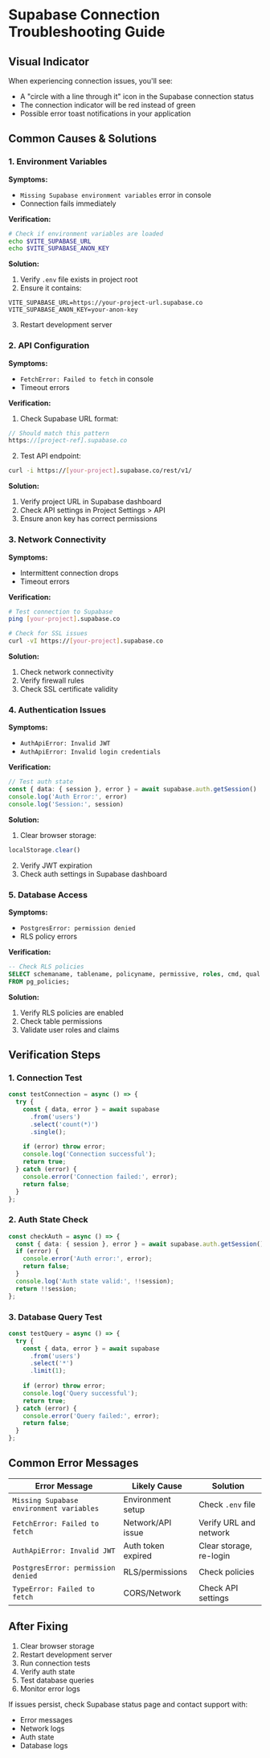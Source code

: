 # Supabase Connection Troubleshooting Guide

## Visual Indicator
When experiencing connection issues, you'll see:
- A "circle with a line through it" icon in the Supabase connection status
- The connection indicator will be red instead of green
- Possible error toast notifications in your application

## Common Causes & Solutions

### 1. Environment Variables
**Symptoms:**
- `Missing Supabase environment variables` error in console
- Connection fails immediately

**Verification:**
```bash
# Check if environment variables are loaded
echo $VITE_SUPABASE_URL
echo $VITE_SUPABASE_ANON_KEY
```

**Solution:**
1. Verify `.env` file exists in project root
2. Ensure it contains:
```env
VITE_SUPABASE_URL=https://your-project-url.supabase.co
VITE_SUPABASE_ANON_KEY=your-anon-key
```
3. Restart development server

### 2. API Configuration
**Symptoms:**
- `FetchError: Failed to fetch` in console
- Timeout errors

**Verification:**
1. Check Supabase URL format:
```typescript
// Should match this pattern
https://[project-ref].supabase.co
```

2. Test API endpoint:
```bash
curl -i https://[your-project].supabase.co/rest/v1/
```

**Solution:**
1. Verify project URL in Supabase dashboard
2. Check API settings in Project Settings > API
3. Ensure anon key has correct permissions

### 3. Network Connectivity
**Symptoms:**
- Intermittent connection drops
- Timeout errors

**Verification:**
```bash
# Test connection to Supabase
ping [your-project].supabase.co

# Check for SSL issues
curl -vI https://[your-project].supabase.co
```

**Solution:**
1. Check network connectivity
2. Verify firewall rules
3. Check SSL certificate validity

### 4. Authentication Issues
**Symptoms:**
- `AuthApiError: Invalid JWT`
- `AuthApiError: Invalid login credentials`

**Verification:**
```typescript
// Test auth state
const { data: { session }, error } = await supabase.auth.getSession()
console.log('Auth Error:', error)
console.log('Session:', session)
```

**Solution:**
1. Clear browser storage:
```javascript
localStorage.clear()
```
2. Verify JWT expiration
3. Check auth settings in Supabase dashboard

### 5. Database Access
**Symptoms:**
- `PostgresError: permission denied`
- RLS policy errors

**Verification:**
```sql
-- Check RLS policies
SELECT schemaname, tablename, policyname, permissive, roles, cmd, qual 
FROM pg_policies;
```

**Solution:**
1. Verify RLS policies are enabled
2. Check table permissions
3. Validate user roles and claims

## Verification Steps

### 1. Connection Test
```typescript
const testConnection = async () => {
  try {
    const { data, error } = await supabase
      .from('users')
      .select('count(*)')
      .single();
      
    if (error) throw error;
    console.log('Connection successful');
    return true;
  } catch (error) {
    console.error('Connection failed:', error);
    return false;
  }
};
```

### 2. Auth State Check
```typescript
const checkAuth = async () => {
  const { data: { session }, error } = await supabase.auth.getSession();
  if (error) {
    console.error('Auth error:', error);
    return false;
  }
  console.log('Auth state valid:', !!session);
  return !!session;
};
```

### 3. Database Query Test
```typescript
const testQuery = async () => {
  try {
    const { data, error } = await supabase
      .from('users')
      .select('*')
      .limit(1);
      
    if (error) throw error;
    console.log('Query successful');
    return true;
  } catch (error) {
    console.error('Query failed:', error);
    return false;
  }
};
```

## Common Error Messages

| Error Message | Likely Cause | Solution |
|--------------|--------------|----------|
| `Missing Supabase environment variables` | Environment setup | Check `.env` file |
| `FetchError: Failed to fetch` | Network/API issue | Verify URL and network |
| `AuthApiError: Invalid JWT` | Auth token expired | Clear storage, re-login |
| `PostgresError: permission denied` | RLS/permissions | Check policies |
| `TypeError: Failed to fetch` | CORS/Network | Check API settings |

## After Fixing

1. Clear browser storage
2. Restart development server
3. Run connection tests
4. Verify auth state
5. Test database queries
6. Monitor error logs

If issues persist, check Supabase status page and contact support with:
- Error messages
- Network logs
- Auth state
- Database logs